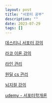 ```yaml
---
layout: post
title: "서포터 공부"
description: ""
date: 2023-07-29
tags: []
---
```


<a href="https://youtube.com/playlist?list=PL7GjtURdlW_bXUACp0T05FEGeKDlV6MUR">데스티니 서포터 강의</a>

<a href="https://youtu.be/Aj-APV6xngI">라코 이론 강의</a>

<a href="https://www.youtube.com/playlist?list=PLxLGCLVcT4VuEi5K6RSWdQ556ubxlpQa4">라인 관리</a>

<a href="https://youtu.be/V5SEslo3kq0">원딜 cs 관리</a>

<a href="https://youtu.be/9Eb7lwd466s">뇌지컬 강의</a>

<a href="https://www.udemy.com/course/leaguesup/">udemy - 서포터학개론</a>
